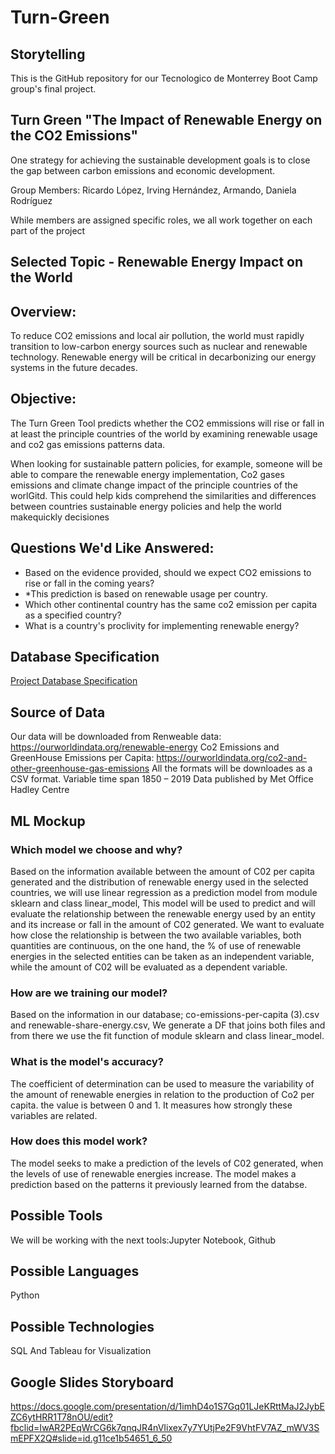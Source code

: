 # Turn-Green

## Storytelling

This is the GitHub repository for our Tecnologico de Monterrey Boot Camp group's final project.

## Turn Green "The Impact of Renewable Energy on the CO2 Emissions"
One strategy for achieving the sustainable development goals is to close the gap between carbon emissions and economic development.

Group Members:
Ricardo López, Irving Hernández, Armando, Daniela Rodríguez

While members are assigned specific roles, we all work together on each part of the project

## Selected Topic - Renewable Energy Impact on the World

## Overview: 
To reduce CO2 emissions and local air pollution, the world must rapidly transition to low-carbon energy sources such as nuclear and renewable technology.
Renewable energy will be critical in decarbonizing our energy systems in the future decades.

## Objective: 
The Turn Green Tool predicts whether the CO2 emmissions will rise or fall in at least the principle countries of the world by examining renewable usage and co2 gas emissions patterns data.

When looking for sustainable pattern policies, for example, someone will be able to compare the renewable energy implementation, Co2 gases emissions and climate change impact of the principle countries of the worlGitd. This could help kids comprehend the similarities and differences between countries sustainable energy policies and help the world makequickly decisiones

## Questions We'd Like Answered:

- Based on the evidence provided, should we expect CO2 emissions to rise or fall in the coming years?
- *This prediction is based on renewable usage per country.
- Which other continental country has the same co2 emission per capita as a specified country?
- What is a country's proclivity for implementing renewable energy?

## Database Specification
[Project Database Specification](Database/README.md)

## Source of Data
Our data will be downloaded from 
Renweable data: https://ourworldindata.org/renewable-energy
Co2 Emissions and GreenHouse Emissions per Capita:  https://ourworldindata.org/co2-and-other-greenhouse-gas-emissions
All the formats will be downloades as a CSV format.
Variable time span	1850 – 2019
Data published by	Met Office Hadley Centre

## ML Mockup
### Which model we choose and why?

Based on the information available between the amount of C02 per capita generated and the distribution of renewable energy used in the selected countries, we will use linear regression as a prediction model from  module sklearn and class linear_model, This model will be used to predict and will evaluate the relationship between the renewable energy used by an entity and its increase or fall in the amount of C02 generated.
We want to evaluate how close the relationship is between the two available variables, both quantities are continuous, on the one hand, the % of use of renewable energies in the selected entities can be taken as an independent variable, while the amount of C02 will be evaluated as a dependent variable.

### How are we training our model?
Based on the information in our database; co-emissions-per-capita (3).csv and renewable-share-energy.csv, We generate a DF that joins both files and from there we use the fit function of module sklearn and class linear_model.

### What is the model's accuracy?
The coefficient of determination can be used to measure the variability of the amount of renewable energies in relation to the production of Co2 per capita. the value is between 0 and 1. It measures how strongly these variables are related. 

### How does this model work?

The model seeks to make a prediction of the levels of C02 generated, when the levels of use of renewable energies increase. The model makes a prediction based on the patterns it previously learned from the databse.


## Possible Tools

We will be working with the next tools:Jupyter Notebook, Github

## Possible Languages
Python 

## Possible Technologies
SQL And Tableau for Visualization

## Google Slides Storyboard
https://docs.google.com/presentation/d/1imhD4o1S7Gq01LJeKRttMaJ2JybEZC6ytHRR1T78nOU/edit?fbclid=IwAR2PEqWrCG6k7qnqJR4nVIixex7y7YUtjPe2F9VhtFV7AZ_mWV3SmEPFX2Q#slide=id.g11ce1b54651_6_50
